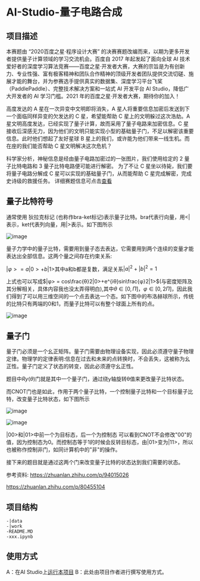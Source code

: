 # AI-Studio-量子电路合成

## 项目描述
本赛题由 “2020百度之星·程序设计大赛” 的决赛赛题改编而来，以期为更多开发者提供量子计算领域的学习交流机会。百度自 2017 年起发起了面向全球 AI 技术爱好者的深度学习算法竞赛——百度之星·开发者大赛，大赛的宗旨是为有创新力、专业性强、富有极客精神和团队合作精神的顶级开发者团队提供交流切磋、施展才能的舞台，并为参赛选手提供真实的数据集、深度学习平台飞桨（PaddlePaddle）、完整技术解决方案和一站式 AI 开发平台 AI Studio，降低广大开发者的 AI 学习门槛。2021 年的百度之星·开发者大赛，期待你的加入！

高度发达的 A 星在一次异变中文明即将消失，A 星人将重要信息加密后发送到下一个面临同样异变的欠发达的 C 星，希望能帮助 C 星上的文明躲过这次浩劫。A 星文明高度发达，已经实现了量子计算，故而采用了量子电路来加密信息。C 星接收后深感无力，因为他们的文明只能实现小型的基础量子门，不足以解密该重要信息。此时他们想起了友好星球 B 星上的我们，或许能为他们带来一线生机。而在座的我们能否帮助 C 星文明解决这次危机？

科学家分析，神秘信息是经由量子电路加密过的一张图片，我们使用给定的 2 量子比特电路和 3 量子比特电路便可能进行解密。 为了不让 C 星坐以待毙，我们要将量子电路分解成 C 星可以实现的基础量子门，从而能帮助 C 星完成解密，完成史诗级的救援任务。
详细赛题信息可点击[查看](https://aistudio.baidu.com/aistudio/competition/detail/70)


## 量子比特符号

通常使用 狄拉克标记 (也称作bra-ket标记)表示量子比特。bra代表行向量，用<|表示，ket代表列向量，用|>表示。如下图所示

![image](https://ai-studio-static-online.cdn.bcebos.com/a830b98690f84223b6c63c60af93d927be8096778086439798c65e2424834cdc)



量子力学中的量子比特，需要用到量子态去表达，它需要用到两个连续的变量才能表达出全部信息。这两个量之间存在约束关系:

$|φ> = a|0>+b|1>$其中a和b都是复数，满足关系$|a|^2+|b|^2=1$ 

上式也可以写成$|φ> = cos\frac{θ}2|0>+e^{iθ}sin\frac{φ}2|1>$(与密度矩阵及其分解相关，具体内容我也没太弄得明白),其中$θ∈[0,Π]$，$φ∈[0,2Π]$，因此我们得到了可以用三维空间的一个点去表达一个态。如下图中的布洛赫球所示，传统的比特只有两端的0和1，而量子比特可以有整个球面上所有的点。

![image](https://ai-studio-static-online.cdn.bcebos.com/4611ba06cff94e9ea44330d2a30e5588769a07cd3f2547e2bb5ebb183176b351)

## 量子门

量子门必须是一个幺正矩阵。量子门需要由物理设备实现，因此必须遵守量子物理定律。物理学的定律表明:信息在过去和未来的点转换时，不会丢失，这被称为幺正性。量子门定义了状态的转变，因此必须遵守幺正性。

题目中$Ry(θ)$门就是其中一个量子门，通过绕y轴旋转θ值来更改量子比特状态。

而CNOT门也是如此，作用于两个量子比特，一个控制量子比特和一个目标量子比特，改变量子比特状态，如下图所示

![image](https://ai-studio-static-online.cdn.bcebos.com/333f5b6592a84e46be5efea1513d2b5f4af510aefcf44b8dbef36617105abdb5)

![image](https://ai-studio-static-online.cdn.bcebos.com/ffa265ebc1984834b9542c2722cc694ed398465463bb47e2988fbd5774a11231)

|00>和|01>中前一个为目标态，后一个为控制态
可以看到CNOT不会修改"00"的值，因为控制态为0。而控制态等于1的时候会反转目标态，由|01>变为|11>，所以也被称作控制非门，如同计算机中的"非"的操作。

接下来的题目就是通过这两个门来改变量子比特的状态达到我们需要的状态。

参考资料:
https://zhuanlan.zhihu.com/p/94015026

https://zhuanlan.zhihu.com/p/80455104

## 项目结构
```
-|data
-|work
-README.MD
-xxx.ipynb
```
## 使用方式
A：在AI Studio上[运行本项目](https://aistudio.baidu.com/aistudio/projectdetail/1637105)
B：此处由项目作者进行撰写使用方式。
